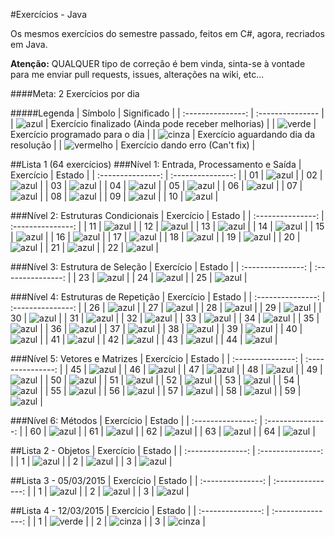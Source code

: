 #Exercícios - Java


Os mesmos exercícios do semestre passado, feitos em C#, agora, recriados em Java.

**Atenção:** QUALQUER tipo de correção é bem vinda, sinta-se à vontade para me enviar pull requests, issues, alterações na wiki, etc...

####Meta: 2 Exercícios por dia




#####Legenda
| Símbolo  | Significado |
| :---------------: | :--------------- |
| ![azul](https://cloud.githubusercontent.com/assets/5847145/6166115/634f3374-b294-11e4-85e2-b5483081ddcf.png) | Exercício finalizado (Ainda pode receber melhorias) |
| ![verde](https://cloud.githubusercontent.com/assets/5847145/6166114/634c06b8-b294-11e4-98f3-bf758d351465.png) | Exercício programado para o dia |
| ![cinza](https://cloud.githubusercontent.com/assets/5847145/6166112/63047c8a-b294-11e4-9333-3071910c11d2.png) | Exercício aguardando dia da resolução |
| ![vermelho](https://cloud.githubusercontent.com/assets/5847145/6166113/6326ad8c-b294-11e4-855d-9095eb7a5f45.png) | Exercício dando erro (Can't fix) |




##Lista 1 (64 exercícios)
###Nível 1: Entrada, Processamento e Saída
| Exercício  | Estado |
| :---------------: | :---------------: |
| 01 | ![azul](https://cloud.githubusercontent.com/assets/5847145/6166115/634f3374-b294-11e4-85e2-b5483081ddcf.png) |
| 02 | ![azul](https://cloud.githubusercontent.com/assets/5847145/6166115/634f3374-b294-11e4-85e2-b5483081ddcf.png) |
| 03 | ![azul](https://cloud.githubusercontent.com/assets/5847145/6166115/634f3374-b294-11e4-85e2-b5483081ddcf.png) |
| 04 | ![azul](https://cloud.githubusercontent.com/assets/5847145/6166115/634f3374-b294-11e4-85e2-b5483081ddcf.png) |
| 05 | ![azul](https://cloud.githubusercontent.com/assets/5847145/6166115/634f3374-b294-11e4-85e2-b5483081ddcf.png) |
| 06 | ![azul](https://cloud.githubusercontent.com/assets/5847145/6166115/634f3374-b294-11e4-85e2-b5483081ddcf.png) |
| 07 | ![azul](https://cloud.githubusercontent.com/assets/5847145/6166115/634f3374-b294-11e4-85e2-b5483081ddcf.png) |
| 08 | ![azul](https://cloud.githubusercontent.com/assets/5847145/6166115/634f3374-b294-11e4-85e2-b5483081ddcf.png) |
| 09 | ![azul](https://cloud.githubusercontent.com/assets/5847145/6166115/634f3374-b294-11e4-85e2-b5483081ddcf.png) |
| 10 | ![azul](https://cloud.githubusercontent.com/assets/5847145/6166115/634f3374-b294-11e4-85e2-b5483081ddcf.png) |


###Nível 2: Estruturas Condicionais
| Exercício  | Estado |
| :---------------: | :---------------: |
| 11 | ![azul](https://cloud.githubusercontent.com/assets/5847145/6166115/634f3374-b294-11e4-85e2-b5483081ddcf.png) |
| 12 | ![azul](https://cloud.githubusercontent.com/assets/5847145/6166115/634f3374-b294-11e4-85e2-b5483081ddcf.png) |
| 13 | ![azul](https://cloud.githubusercontent.com/assets/5847145/6166115/634f3374-b294-11e4-85e2-b5483081ddcf.png) |
| 14 | ![azul](https://cloud.githubusercontent.com/assets/5847145/6166115/634f3374-b294-11e4-85e2-b5483081ddcf.png) |
| 15 | ![azul](https://cloud.githubusercontent.com/assets/5847145/6166115/634f3374-b294-11e4-85e2-b5483081ddcf.png) |
| 16 | ![azul](https://cloud.githubusercontent.com/assets/5847145/6166115/634f3374-b294-11e4-85e2-b5483081ddcf.png) |
| 17 | ![azul](https://cloud.githubusercontent.com/assets/5847145/6166115/634f3374-b294-11e4-85e2-b5483081ddcf.png) |
| 18 | ![azul](https://cloud.githubusercontent.com/assets/5847145/6166115/634f3374-b294-11e4-85e2-b5483081ddcf.png) |
| 19 | ![azul](https://cloud.githubusercontent.com/assets/5847145/6166115/634f3374-b294-11e4-85e2-b5483081ddcf.png) |
| 20 | ![azul](https://cloud.githubusercontent.com/assets/5847145/6166115/634f3374-b294-11e4-85e2-b5483081ddcf.png) |
| 21 | ![azul](https://cloud.githubusercontent.com/assets/5847145/6166115/634f3374-b294-11e4-85e2-b5483081ddcf.png) |
| 22 | ![azul](https://cloud.githubusercontent.com/assets/5847145/6166115/634f3374-b294-11e4-85e2-b5483081ddcf.png) |


###Nível 3: Estrutura de Seleção
| Exercício  | Estado |
| :---------------: | :---------------: |
| 23 | ![azul](https://cloud.githubusercontent.com/assets/5847145/6166115/634f3374-b294-11e4-85e2-b5483081ddcf.png) |
| 24 | ![azul](https://cloud.githubusercontent.com/assets/5847145/6166115/634f3374-b294-11e4-85e2-b5483081ddcf.png) |
| 25 | ![azul](https://cloud.githubusercontent.com/assets/5847145/6166115/634f3374-b294-11e4-85e2-b5483081ddcf.png) |


###Nível 4: Estruturas de Repetição
| Exercício  | Estado |
| :---------------: | :---------------: |
| 26 | ![azul](https://cloud.githubusercontent.com/assets/5847145/6166115/634f3374-b294-11e4-85e2-b5483081ddcf.png) |
| 27 | ![azul](https://cloud.githubusercontent.com/assets/5847145/6166115/634f3374-b294-11e4-85e2-b5483081ddcf.png) |
| 28 | ![azul](https://cloud.githubusercontent.com/assets/5847145/6166115/634f3374-b294-11e4-85e2-b5483081ddcf.png) |
| 29 | ![azul](https://cloud.githubusercontent.com/assets/5847145/6166115/634f3374-b294-11e4-85e2-b5483081ddcf.png) |
| 30 | ![azul](https://cloud.githubusercontent.com/assets/5847145/6166115/634f3374-b294-11e4-85e2-b5483081ddcf.png) |
| 31 | ![azul](https://cloud.githubusercontent.com/assets/5847145/6166115/634f3374-b294-11e4-85e2-b5483081ddcf.png) |
| 32 | ![azul](https://cloud.githubusercontent.com/assets/5847145/6166115/634f3374-b294-11e4-85e2-b5483081ddcf.png) |
| 33 | ![azul](https://cloud.githubusercontent.com/assets/5847145/6166115/634f3374-b294-11e4-85e2-b5483081ddcf.png) |
| 34 | ![azul](https://cloud.githubusercontent.com/assets/5847145/6166115/634f3374-b294-11e4-85e2-b5483081ddcf.png) |
| 35 | ![azul](https://cloud.githubusercontent.com/assets/5847145/6166115/634f3374-b294-11e4-85e2-b5483081ddcf.png) |
| 36 | ![azul](https://cloud.githubusercontent.com/assets/5847145/6166115/634f3374-b294-11e4-85e2-b5483081ddcf.png) |
| 37 | ![azul](https://cloud.githubusercontent.com/assets/5847145/6166115/634f3374-b294-11e4-85e2-b5483081ddcf.png) |
| 38 | ![azul](https://cloud.githubusercontent.com/assets/5847145/6166115/634f3374-b294-11e4-85e2-b5483081ddcf.png) |
| 39 | ![azul](https://cloud.githubusercontent.com/assets/5847145/6166115/634f3374-b294-11e4-85e2-b5483081ddcf.png) |
| 40 | ![azul](https://cloud.githubusercontent.com/assets/5847145/6166115/634f3374-b294-11e4-85e2-b5483081ddcf.png) |
| 41 | ![azul](https://cloud.githubusercontent.com/assets/5847145/6166115/634f3374-b294-11e4-85e2-b5483081ddcf.png) |
| 42 | ![azul](https://cloud.githubusercontent.com/assets/5847145/6166115/634f3374-b294-11e4-85e2-b5483081ddcf.png) |
| 43 | ![azul](https://cloud.githubusercontent.com/assets/5847145/6166115/634f3374-b294-11e4-85e2-b5483081ddcf.png) |
| 44 | ![azul](https://cloud.githubusercontent.com/assets/5847145/6166115/634f3374-b294-11e4-85e2-b5483081ddcf.png) |


###Nível 5: Vetores e Matrizes
| Exercício  | Estado |
| :---------------: | :---------------: |
| 45 | ![azul](https://cloud.githubusercontent.com/assets/5847145/6166115/634f3374-b294-11e4-85e2-b5483081ddcf.png) |
| 46 | ![azul](https://cloud.githubusercontent.com/assets/5847145/6166115/634f3374-b294-11e4-85e2-b5483081ddcf.png) |
| 47 | ![azul](https://cloud.githubusercontent.com/assets/5847145/6166115/634f3374-b294-11e4-85e2-b5483081ddcf.png) |
| 48 | ![azul](https://cloud.githubusercontent.com/assets/5847145/6166115/634f3374-b294-11e4-85e2-b5483081ddcf.png) |
| 49 | ![azul](https://cloud.githubusercontent.com/assets/5847145/6166115/634f3374-b294-11e4-85e2-b5483081ddcf.png) |
| 50 | ![azul](https://cloud.githubusercontent.com/assets/5847145/6166115/634f3374-b294-11e4-85e2-b5483081ddcf.png) |
| 51 | ![azul](https://cloud.githubusercontent.com/assets/5847145/6166115/634f3374-b294-11e4-85e2-b5483081ddcf.png) |
| 52 | ![azul](https://cloud.githubusercontent.com/assets/5847145/6166115/634f3374-b294-11e4-85e2-b5483081ddcf.png) |
| 53 | ![azul](https://cloud.githubusercontent.com/assets/5847145/6166115/634f3374-b294-11e4-85e2-b5483081ddcf.png) |
| 54 | ![azul](https://cloud.githubusercontent.com/assets/5847145/6166115/634f3374-b294-11e4-85e2-b5483081ddcf.png) |
| 55 | ![azul](https://cloud.githubusercontent.com/assets/5847145/6166115/634f3374-b294-11e4-85e2-b5483081ddcf.png) |
| 56 | ![azul](https://cloud.githubusercontent.com/assets/5847145/6166115/634f3374-b294-11e4-85e2-b5483081ddcf.png) |
| 57 | ![azul](https://cloud.githubusercontent.com/assets/5847145/6166115/634f3374-b294-11e4-85e2-b5483081ddcf.png) |
| 58 | ![azul](https://cloud.githubusercontent.com/assets/5847145/6166115/634f3374-b294-11e4-85e2-b5483081ddcf.png) |
| 59 | ![azul](https://cloud.githubusercontent.com/assets/5847145/6166115/634f3374-b294-11e4-85e2-b5483081ddcf.png) |


###Nível 6: Métodos
| Exercício  | Estado |
| :---------------: | :---------------: |
| 60 | ![azul](https://cloud.githubusercontent.com/assets/5847145/6166115/634f3374-b294-11e4-85e2-b5483081ddcf.png) |
| 61 | ![azul](https://cloud.githubusercontent.com/assets/5847145/6166115/634f3374-b294-11e4-85e2-b5483081ddcf.png) |
| 62 | ![azul](https://cloud.githubusercontent.com/assets/5847145/6166115/634f3374-b294-11e4-85e2-b5483081ddcf.png) |
| 63 | ![azul](https://cloud.githubusercontent.com/assets/5847145/6166115/634f3374-b294-11e4-85e2-b5483081ddcf.png) |
| 64 | ![azul](https://cloud.githubusercontent.com/assets/5847145/6166115/634f3374-b294-11e4-85e2-b5483081ddcf.png) |



##Lista 2 - Objetos
| Exercício  | Estado |
| :---------------: | :---------------: |
| 1 | ![azul](https://cloud.githubusercontent.com/assets/5847145/6166115/634f3374-b294-11e4-85e2-b5483081ddcf.png) |
| 2 | ![azul](https://cloud.githubusercontent.com/assets/5847145/6166115/634f3374-b294-11e4-85e2-b5483081ddcf.png) |
| 3 | ![azul](https://cloud.githubusercontent.com/assets/5847145/6166115/634f3374-b294-11e4-85e2-b5483081ddcf.png) |



##Lista 3 - 05/03/2015
| Exercício  | Estado |
| :---------------: | :---------------: |
| 1 | ![azul](https://cloud.githubusercontent.com/assets/5847145/6166115/634f3374-b294-11e4-85e2-b5483081ddcf.png) |
| 2 | ![azul](https://cloud.githubusercontent.com/assets/5847145/6166115/634f3374-b294-11e4-85e2-b5483081ddcf.png) |
| 3 | ![azul](https://cloud.githubusercontent.com/assets/5847145/6166115/634f3374-b294-11e4-85e2-b5483081ddcf.png) |



##Lista 4 - 12/03/2015
| Exercício  | Estado |
| :---------------: | :---------------: |
| 1 | ![verde](https://cloud.githubusercontent.com/assets/5847145/6166114/634c06b8-b294-11e4-98f3-bf758d351465.png) |
| 2 | ![cinza](https://cloud.githubusercontent.com/assets/5847145/6166112/63047c8a-b294-11e4-9333-3071910c11d2.png) |
| 3 | ![cinza](https://cloud.githubusercontent.com/assets/5847145/6166112/63047c8a-b294-11e4-9333-3071910c11d2.png) |
